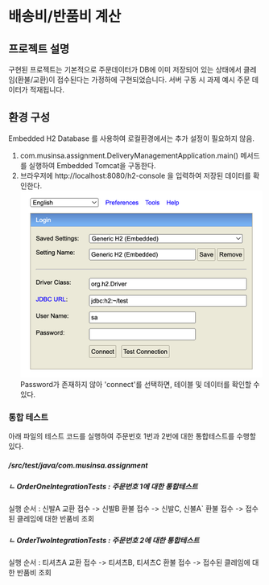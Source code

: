 # 배송비/반품비 계산

## 프로젝트 설명 ##
구현된 프로젝트는 기본적으로 주문데이터가 DB에 이미 저장되어 있는 상태에서 클레임(환불/교환)이 접수된다는 가정하에 구현되었습니다. 
서버 구동 시 과제 예시 주문 데이터가 적재됩니다.   

## 환경 구성 ##

Embedded H2 Database 를 사용하여 로컬환경에서는 추가 설정이 필요하지 않음.
1. com.musinsa.assignment.DeliveryManagementApplication.main() 메서드를 실행하여 Embedded Tomcat을 구동한다.
2. 브라우저에 http://localhost:8080/h2-console 을 입력하여 저장된 데이터를 확인한다.
    ![캡처](h2.png)
    Password가 존재하지 않아 'connect'를 선택하면, 테이블 및 데이터를 확인할 수 있다.

### 통합 테스트 ###
아래 파일의 테스트 코드를 실행하여 주문번호 1번과 2번에 대한 통합테스트를 수행할 있다.
##### /src/test/java/com.musinsa.assignment #####
##### ㄴ OrderOneIntegrationTests : 주문번호 1에 대한 통합테스트 #####
실행 순서 : 신발A 교환 접수 -> 신발B 환불 접수 -> 신발C, 신불A` 환불 접수 -> 접수된 클레임에 대한 반품비 조회  
#####  #####
##### ㄴ OrderTwoIntegrationTests : 주문번호 2에 대한 통합테스트 #####
실행 순서 : 티셔츠A 교환 접수 -> 티셔츠B, 티셔츠C 환불 접수 -> 접수된 클레임에 대한 반품비 조회


